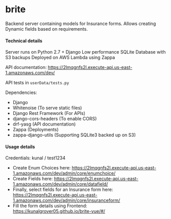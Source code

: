 # brite

Backend server containing models for Insurance forms. Allows creating Dynamic fields based on requirements.

#### Technical details
Server runs on Python 2.7 + Django
Low performance SQLite Database with S3 backups
Deployed on AWS Lambda using Zappa

API documentation: https://2lmqgnfs2l.execute-api.us-east-1.amazonaws.com/dev/

API tests in `userData/tests.py`

Dependencies:
- Django
- Whitenoise (To serve static files)
- Django Rest Framework (For APIs)
- django-cors-headers (To enable CORS)
- drf-yasg (API documentation)
- Zappa (Deployments)
- zappa-django-utils (Supporting SQLite3 backed up on S3)

#### Usage details 
Credentials: kunal / test1234
- Create Enum Choices here: https://2lmqgnfs2l.execute-api.us-east-1.amazonaws.com/dev/admin/core/enumchoice/
- Create Fields here: https://2lmqgnfs2l.execute-api.us-east-1.amazonaws.com/dev/admin/core/datafield/
- Finally, select fields for an Insurance form here: https://2lmqgnfs2l.execute-api.us-east-1.amazonaws.com/dev/admin/core/insuranceform/
- Fill the form details using Frontend: https://kunalgrover05.github.io/brite-vue/#/

